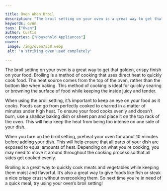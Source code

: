 ```yaml
---

title: Oven When Broil
description: "The broil setting on your oven is a great way to get that golden, crispy finish on your food. Broiling is a method of cooking that...get the full scoop"
keywords: oven
tags: ["Oven"]
author: Curtis
categories: ["Household Appliances"]
cover: 
 image: /img/oven/238.webp
 alt: 'a striking oven used completely'

---
```


The broil setting on your oven is a great way to get that golden, crispy finish on your food. Broiling is a method of cooking that uses direct heat to quickly cook food. The heat source comes from the top of the oven, rather than the bottom like when baking. This method of cooking is ideal for quickly searing or browning the surface of food while keeping the inside juicy and tender. 

When using the broil setting, it’s important to keep an eye on your food as it cooks. Foods can go from perfectly cooked to charred in a matter of minutes under high heat. To ensure your food cooks evenly and doesn’t burn, use a shallow baking dish or sheet pan and place it on the top rack of the oven. This will help keep the heat from being too intense on one side of your dish. 

When you turn on the broil setting, preheat your oven for about 10 minutes before adding your dish. This will help ensure that all parts of your dish are exposed to equal amounts of heat. Depending on what you’re cooking, you may need to move it around throughout the cooking process so that all sides get cooked evenly. 

Broiling is a great way to quickly cook meats and vegetables while keeping them moist and flavorful. It’s also a great way to give foods like fish or steak a nice crispy crust without overcooking them. So next time you’re in need of a quick meal, try using your oven’s broil setting!
